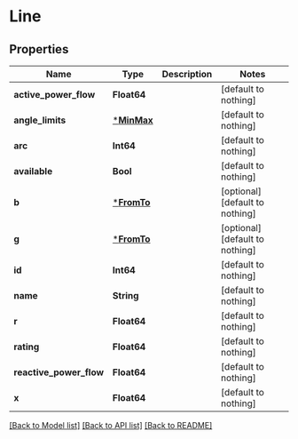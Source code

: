 # Line

## Properties

Name | Type | Description | Notes
------------ | ------------- | ------------- | -------------
**active_power_flow** | **Float64** |  | [default to nothing]
**angle_limits** | [***MinMax**](MinMax.md) |  | [default to nothing]
**arc** | **Int64** |  | [default to nothing]
**available** | **Bool** |  | [default to nothing]
**b** | [***FromTo**](FromTo.md) |  | [optional] [default to nothing]
**g** | [***FromTo**](FromTo.md) |  | [optional] [default to nothing]
**id** | **Int64** |  | [default to nothing]
**name** | **String** |  | [default to nothing]
**r** | **Float64** |  | [default to nothing]
**rating** | **Float64** |  | [default to nothing]
**reactive_power_flow** | **Float64** |  | [default to nothing]
**x** | **Float64** |  | [default to nothing]

[[Back to Model list]](../README.md#models) [[Back to API list]](../README.md#api-endpoints) [[Back to README]](../README.md)

